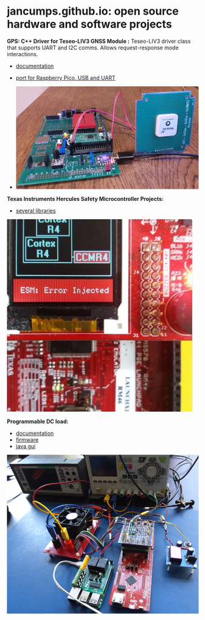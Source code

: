 # jancumps.github.io: open source hardware and software projects

**GPS: C++ Driver for Teseo-LIV3 GNSS Module :**
Teseo-LIV3 driver class that supports UART and I2C comms. Allows request-response mode interactions.
* [documentation](https://community.element14.com/technologies/embedded/b/blog/posts/c-library-for-st-teseo-gps---pt-1-pico-and-i2c-support)
* [port for Raspberry Pico. USB and UART](https://github.com/jancumps/pico_gps_teseo)

* ![Pico woth a ST Teseo-LIV3 GNSS Module ](/images/teseo_pico_cover.jpg)

**Texas Instruments Hercules Safety Microcontroller Projects:**
* [several libraries](https://github.com/jancumps/hercules_libraries)

![Hercules Functional Safety Demo action picture](/images/hercules_cover.png)

**Programmable DC load:**
* [documentation](https://www.element14.com/community/docs/DOC-83867/l/programmable-electronic-load)
* [firmware](https://github.com/jancumps/msp432/tree/master/MSP432_SCPI_ElectronicLoad)
* [java gui](https://github.com/jancumps/eLoadGui)

![Programmable DC Load action picture](/images/eload_cover.png)

